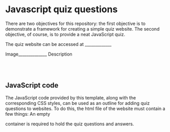 # Javascript quiz questions

There are two objectives for this repository: the first objective is to demonstrate a framework for creating a simple quiz website. The second objective, of course, is to provide a neat JavaScript quiz.

The quiz website can be accessed at _____________

Image______________
Description

<br>
<br>

## JavaScript code

The JavaScript code provided by this template, along with the corresponding CSS styles, can be used as an outline for adding quiz questions to websites. To do this, the html file of the website must contain a few things:
An empty <div id="quiz"></div> container is required to hold the quiz questions and answers.